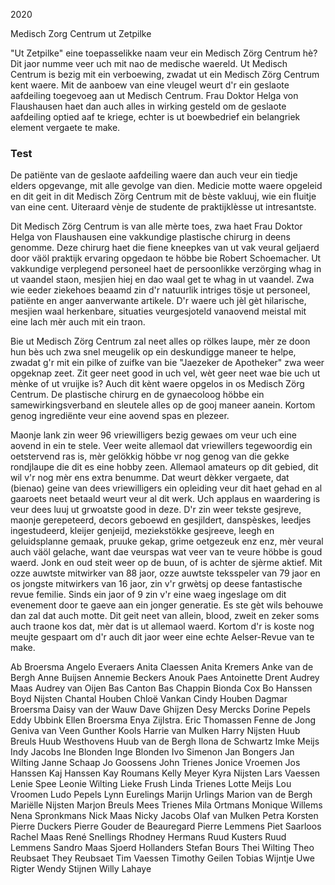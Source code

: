 <!-- id -->
2020

<!-- Titel -->
Medisch Zorg Centrum ut Zetpilke

<!-- Beschrijving -->
﻿"Ut Zetpilke" eine toepasselikke naam veur ein Medisch Zörg Centrum hè? 
Dit jaor numme veer uch mit nao de medische waereld. Ut Medisch Centrum is bezig mit ein verboewing, zwadat ut ein Medisch Zörg Centrum kent waere. 
Mit de aanboew van eine vleugel weurt d'r ein geslaote aafdeiling toegevoeg aan ut Medisch Centrum. 
Frau Doktor Helga von Flaushausen haet dan auch alles in wirking gesteld om de geslaote aafdeiling optied aaf te kriege, 
echter is ut boewbedrief ein belangriek element vergaete te make. 

### **Test**

De patiënte van de geslaote aafdeiling waere dan auch veur ein tiedje elders opgevange, mit alle gevolge van dien. 
Medicie motte waere opgeleid en dit geit in dit Medisch Zörg Centrum mit de bèste vakluuj, wie ein fluitje van eine cent. 
Uiteraard vènje de studente de praktijklèsse ut intresantste. 

Dit Medisch Zörg Centrum is van alle mèrte toes, zwa haet Frau Doktor Helga von Flaushausen eine vakkundige plastische chirurg in deens genomme. 
Deze chirurg haet die fiene kneepkes van ut vak veural geljaerd door väöl praktijk ervaring opgedaon te höbbe bie Robert Schoemacher. 
Ut vakkundige verplegend personeel haet de persoonlikke verzörging whag in ut vaandel staon, mesjien hiej en dao waal get te whag in ut vaandel. 
Zwa wie eeder ziekehoes beaamd zin d'r natuurlik intriges tösje ut personeel, patiënte en anger aanverwante artikele. 
D'r waere uch jèl gèt hilarische, mesjien waal herkenbare, situaties veurgesjoteld vanaovend meistal mit eine lach mèr auch mit ein traon. 

Bie ut Medisch Zörg Centrum zal neet alles op rölkes laupe, mèr ze doon hun bès uch zwa snel meugelik op ein deskundigge maneer te helpe, 
zwadat g'r mit ein pilke of zuifke van bie "Jaezeker de Apotheker" zwa weer opgeknap zeet. 
Zit geer neet good in uch vel, wèt geer neet wae bie uch ut mènke of ut vruijke is? Auch dit kènt waere opgelos in os Medisch Zörg Centrum. 
De plastische chirurg en de gynaecoloog höbbe ein samewirkingsverband en sleutele alles op de gooj maneer aanein. 
Kortom genog ingrediënte veur eine aovend spas en plezeer. 

Maonje lank zin weer 96 vriewilligers bezig gewaes om veur uch eine aovend in ein te stele. Veer weite allemaol dat vriewillers tegewoordig ein oetstervend ras is, mèr gelökkig höbbe vr nog genog van die gekke rondjlaupe die dit es eine hobby zeen. Allemaol amateurs op dit gebied, dit wil v'r nog mèr ens extra benumme. Dat weurt dèkker vergaete, dat (bienao) geine van dees vriewilligers ein opleiding veur dit haet gehad en al gaaroets neet betaald weurt veur al dit werk. 
Uch applaus en waardering is veur dees luuj ut grwoatste good in deze. D'r zin weer tekste gesjreve, maonje gerepeteerd, decors geboewd en gesjildert, danspèskes, leedjes ingestudeerd, kleijer genjeijd, meziekstökke gesjreeve, leegh en geluidsplanne gemaak, pruuke gekap, grime oetgezeuk enz enz, mèr veural auch väöl gelache, want dae veurspas wat veer van te veure höbbe is goud waerd. Jonk en oud steit weer op de buun, of is achter de sjèrme aktief. 
Mit ozze auwtste mitwirker van 88 jaor, ozze auwtste teksspeler van 79 jaor en os jongste mitwirkers van 16 jaor, zin v'r grwètsj op deese fantastische revue femilie. Sinds ein jaor of 9 zin v'r eine waeg ingeslage om dit evenement door te gaeve aan ein jonger generatie. Es ste gèt wils behouwe dan zal dat auch motte. Dit geit neet van allein, blood, zweit en zeker soms auch traone kos dat, mèr dat is ut allemaol waerd. Kortom d'r is koste nog meujte gespaart om d'r auch dit jaor weer eine echte Aelser-Revue van te make.

<!-- Medewerkers -->
Ab Broersma
Angelo Everaers
Anita Claessen
Anita Kremers
Anke van de Bergh
Anne Buijsen
Annemie Beckers
Anouk Paes
Antoinette Drent
Audrey Maas
Audrey van Oijen
Bas Canton
Bas Chappin
Bionda Cox
Bo Hanssen
Boyd Nijsten
Chantal Houben
Chloë Vankan
Cindy Houben
Dagmar Broersma
Daisy van der Wauw
Dave Ghijzen
Desy Mercks
Dorine Pepels
Eddy Ubbink
Ellen Broersma
Enya Zijlstra.
Eric Thomassen
Fenne de Jong
Geniva van Veen
Gunther Kools
Harrie van Mulken
Harry Nijsten
Huub Breuls
Huub Westhovens
Huub van de Bergh
Ilona de Schwartz
Imke Meijs
Indy Jacobs
Ine Blonden
Inge Blonden
Ivo Simenon
Jan Bongers
Jan Wilting
Janne Schaap
Jo Goossens
John Trienes
Jonice Vroemen
Jos Hanssen
Kaj Hanssen
Kay Roumans
Kelly Meyer
Kyra Nijsten
Lars Vaessen
Lenie Spee
Leonie Wilting
Lieke Frush
Linda Trienes
Lotte Meijs
Lou Vroomen
Ludo Pepels
Lynn Eurelings
Marijn Urlings
Marion van de Bergh
Mariëlle Nijsten
Marjon Breuls
Mees Trienes
Mila Ortmans
Monique Willems
Nena Spronkmans
Nick Maas
Nicky Jacobs
Olaf van Mulken
Petra Korsten
Pierre Duckers
Pierre Gouder de Beauregard
Pierre Lemmens
Piet Saarloos
Rachel Maas
René Snellings
Rhodney Hermans
Ruud Kusters
Ruud Lemmens
Sandro Maas
Sjoerd Hollanders
Stefan Bours
Thei Wilting
Theo Reubsaet
They Reubsaet
Tim Vaessen
Timothy Geilen
Tobias Wijntje
Uwe Rigter
Wendy Stijnen
Willy Lahaye


